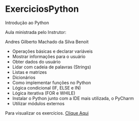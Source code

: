 # ExerciciosPython
Introdução ao Python 

 Aula ministrada pelo Instrutor:
 
Andres Gilberto Machado da Silva Benoit
>
* Operações básicas e declarar variáveis
* Mostrar informações para o usuário
* Obter dados do usuário
* Lidar com cadeia de palavras (Strings)
* Listas e matrizes
* Dicionários
* Como implementar funções no Python
* Lógica condicional (IF, ELSE e IN)
* Lógica iterativa (FOR e WHILE)
* Instalar o Python junto com a IDE mais utilizada, o PyCharm
* Utilizar módulos externos

Para visualizar os exercícios. <a href="https://github.com/avalosdev/ExerciciosPython/tree/master">Clique Aqui</a>
